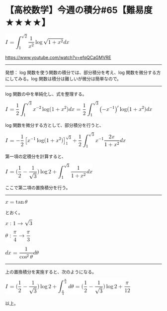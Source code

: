 # 【高校数学】今週の積分#65【難易度★★★★】

<!--
![](https://latex.codecogs.com/gif.latex?I=\int_{1}^{\sqrt{2}}\frac{1}{x^2}\log\sqrt{1&plus;x^2}dx)
-->
![](0.gif)

https://www.youtube.com/watch?v=efqQCaGMVRE

----

発想： log 関数を使う関数の積分では、部分積分を考え、log 関数を微分する方にしてみる。log 関数は積分は難しいが微分は簡単なので。

----

log 関数の中を単純化し、式を整理する。

<!--
![](https://latex.codecogs.com/gif.latex?I=\frac{1}{2}\int_{1}^{\sqrt{3}}x^{-2}\log(1&plus;x^2)dx&space;=\frac{1}{2}\int_{1}^{\sqrt{3}}\left(-x^{-1}\right)'\log(1&plus;x^2)dx)
-->
![](1.gif)

log 関数を微分する方として、部分積分を行うと、

<!--
![](https://latex.codecogs.com/gif.latex?I=-\frac{1}{2}\left[x^{-1}\log(1&plus;x^2)\right]_{1}^{\sqrt{3}}&plus;\frac{1}{2}\int_{1}^{\sqrt{3}}x^{-1}\frac{2x}{1&plus;x^2}dx)
-->
![](2.gif)

第一項の定積分を計算すると、

<!--
![](https://latex.codecogs.com/gif.latex?I=(\frac{1}{2}-\frac{1}{\sqrt{3}})\log{2}&plus;\int_1^{\sqrt{3}}\frac{1}{1&plus;x^2}dx)
-->
![](3.gif)

ここで第二項の置換積分を行う。

----

<!--
![](https://latex.codecogs.com/gif.latex?x=\tan{\theta})
-->
![](4.gif)


とおく。

<!--
![](https://latex.codecogs.com/gif.latex?x:1\rightarrow\sqrt{3})
-->
![](5.gif)

<!--
![](https://latex.codecogs.com/gif.latex?\theta:\frac{\pi}{4}\rightarrow\frac{\pi}{3})
-->
![](6.gif)


<!--
![](https://latex.codecogs.com/gif.latex?dx=\frac{1}{\cos^2\theta}d\theta)
-->
![](7.gif)


----

上の置換積分を実施すると、次のようになる。

<!--
![](https://latex.codecogs.com/gif.latex?I=(\frac{1}{2}-\frac{1}{\sqrt{3}})\log{2}&plus;\int_{\frac{\pi}{4}}^{\frac{\pi}{3}}d\theta=(\frac{1}{2}-\frac{1}{\sqrt{3}})\log{2}&plus;\frac{\pi}{12})
-->
![](8.gif)

以上。
